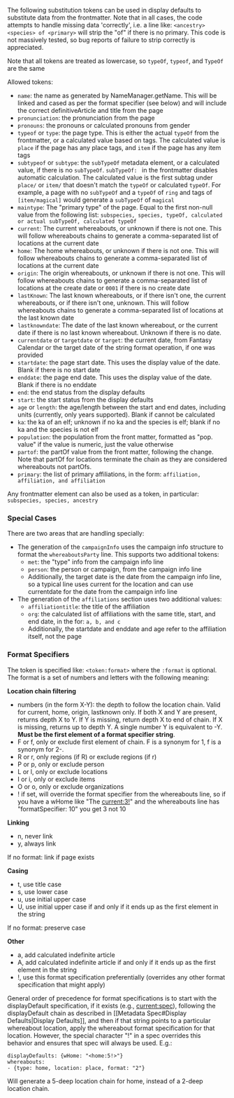 The following substitution tokens can be used in display defaults to substitute data from the frontmatter. Note that in all cases, the code attempts to handle missing data 'correctly', i.e. a line like: `<ancestry> <species> of <primary>` will strip the "of" if there is no primary. This code is not massively tested, so bug reports of failure to strip correctly is appreciated. 

Note that all tokens are treated as lowercase, so `typeOf`, `typeof`, and `TypeOf` are the same

Allowed tokens:

* `name`: the name as generated by NameManager.getName. This will be linked and cased as per the format specifier (see below) and will include the correct definitiveArticle and title from the page
* `pronunciation`: the pronunciation from the page
* `pronouns`: the pronouns or calculated pronouns from gender
* `typeof` or `type`: the page type. This is either the actual `typeOf` from the frontmatter, or a calculated value based on tags. The calculated value is `place` if the page has any place tags, and `item` if the page has any item tags
* `subtypeof` or `subtype`:  the `subTypeOf` metadata element, or a calculated value, if there is no `subTypeOf`. `subTypeOf: ` in the frontmatter disables automatic calculation. The calculated value is the first subtag under `place/` or `item/` that doesn't match the `typeOf` or calculated `typeOf`. For example, a page with no `subTypeOf` and a `typeOf` of `ring` and tags of `[item/magical]` would generate a `subTypeOf` of `magical`
* `maintype`: The "primary type" of the page. Equal to the first non-null value from the following list: `subspecies, species, typeOf, calculated or actual subTypeOf, calculated typeOf`
* `current`: The current whereabouts, or unknown if there is not one. This will follow whereabouts chains to generate a comma-separated list of locations at the current date
* `home`: The home whereabouts, or unknown if there is not one. This will follow whereabouts chains to generate a comma-separated list of locations at the current date
* `origin`: The origin whereabouts, or unknown if there is not one. This will follow whereabouts chains to generate a comma-separated list of locations at the create date or `0001` if there is no create date
* `lastKnown`: The last known whereabouts, or if there isn't one, the current whereabouts, or if there isn't one, unknown. This will follow whereabouts chains to generate a comma-separated list of locations at the last known date
* `lastknowndate`: The date of the last known whereabout, or the current date if there is no last known whereabout. Unknown if there is no date.
* `currentdate` or `targetdate` or `target`: the current date, from Fantasy Calendar or the target date of the string format operation, if one was provided
* `startdate`: the page start date. This uses the display value of the date. Blank if there is no start date
* `enddate`: the page end date. This uses the display value of the date. Blank if there is no enddate
* `end`: the end status from the display defaults
* `start`: the start status from the display defaults
* `age` or `length`: the age/length between the start and end dates, including units (currently, only years supported). Blank if cannot be calculated
* `ka`: the ka of an elf; unknown if no ka and the species is elf; blank if no ka and the species is not elf
* `population`: the population from the front matter, formatted as "pop. value" if the value is numeric, just the value otherwise
* `partof`: the partOf value from the front matter, following the change. Note that partOf for locations terminate the chain as they are considered whereabouts not partOfs. 
* `primary`: the list of primary affiliations, in the form:  `affiliation, affiliation, and affiliation`

Any frontmatter element can also be used as a token, in particular: `subspecies, species, ancestry`

### Special Cases
There are two areas that are handling specially:
* The generation of the `campaignInfo` uses the campaign info structure to format the `whereaboutsParty` line. This supports two additional tokens:
	* `met`: the "type" info from the campaign info line
	* `person`: the person or campaign, from the campaign info line
	* Additionally, the target date is the date from the campaign info line, so a typical line uses current for the location and can use currentdate for the date from the campaign info line
* The generation of the `affiliations` section uses two additional values:
	* `affiliationtitle`: the title of the affiliation
	* ``org``: the calculated list of affiliations with the same title, start, and end date, in the for: `a, b, and c`
	* Additionally, the startdate and enddate and age refer to the affiliation itself, not the page

### Format Specifiers

The token is specified like: `<token:format>` where the `:format` is optional. The format is a set of numbers and letters with the following meaning:

**Location chain filtering**
* numbers (in the form X-Y): the depth to follow the location chain. Valid for current, home, origin, lastknown only. If both X and Y are present, returns depth X to Y. If Y is missing, return depth X to end of chain. If X is missing, returns up to depth Y. A single number Y is equivalent to -Y. **Must be the first element of a format specifier string**. 
* F or f, only or exclude first element of chain. F is a synonym for 1, f is a synonym for 2-. 
* R or r, only regions (if R) or exclude regions (if r)
* P or p, only or exclude person
* L or l, only or exclude locations
* I or i, only or exclude items
* O or o, only or exclude organizations
* ! if set, will override the format specifier from the whereabouts line, so if you have a wHome like "The <current:3!>" and the whereabouts line has "formatSpecifier: 10" you get 3 not 10

**Linking**
* n, never link
* y, always link

If no format: link if page exists

**Casing**
* t, use title case
* s, use lower case
* u, use initial upper case 
* U, use initial upper case if and only if it ends up as the first element in the string

If no format: preserve case

**Other**
* a, add calculated indefinite article
* A, add calculated indefinite article if and only if it ends up as the first element in the string
* !, use this format specification preferentially (overrides any other format specification that might apply)

General order of precedence for format specifications is to start with the displayDefault specification, if it exists (e.g., <current:spec>), following the displayDefault chain as described in [[Metadata Spec#Display Defaults|Display Defaults]], and then if that string points to a particular whereabout location, apply the whereabout format specification for that location. However, the special character "!" in a spec overrides this behavior and ensures that spec will always be used. E.g.:
```
displayDefaults: {wHome: "<home:5!>"}
whereabouts:
- {type: home, location: place, format: "2"}
```
Will generate a 5-deep location chain for home, instead of a 2-deep location chain. 

